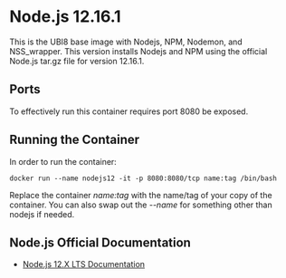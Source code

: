 # Node.js 12.16.1
This is the UBI8 base image with Nodejs, NPM, Nodemon, and NSS_wrapper. This version installs Nodejs and NPM using the official Node.js tar.gz file for version 12.16.1.

## Ports
To effectively run this container requires port 8080 be exposed.

## Running the Container
In order to run the container:

`docker run --name nodejs12 -it -p 8080:8080/tcp name:tag /bin/bash`

Replace the container *name:tag* with the name/tag of your copy of the container.
You can also swap out the *--name* for something other than nodejs if needed.

## Node.js Official Documentation
- [Node.js 12.X LTS Documentation](https://nodejs.org/docs/latest-v12.x/api/modules.html)